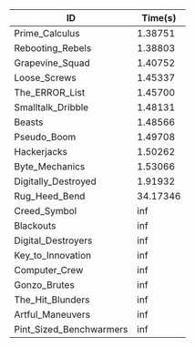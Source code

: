 |ID|Time(s)|
|-|-|
|Prime_Calculus|1.38751|
|Rebooting_Rebels|1.38803|
|Grapevine_Squad|1.40752|
|Loose_Screws|1.45337|
|The_ERROR_List|1.45700|
|Smalltalk_Dribble|1.48131|
|Beasts|1.48566|
|Pseudo_Boom|1.49708|
|Hackerjacks|1.50262|
|Byte_Mechanics|1.53066|
|Digitally_Destroyed|1.91932|
|Rug_Heed_Bend|34.17346|
|Creed_Symbol|inf|
|Blackouts|inf|
|Digital_Destroyers|inf|
|Key_to_Innovation|inf|
|Computer_Crew|inf|
|Gonzo_Brutes|inf|
|The_Hit_Blunders|inf|
|Artful_Maneuvers|inf|
|Pint_Sized_Benchwarmers|inf|
